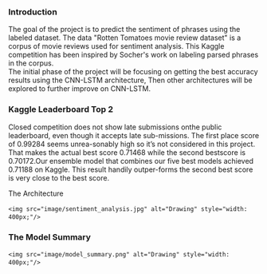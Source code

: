 ### Introduction

The goal of the project is to predict the sentiment of phrases using the labeled dataset. The data "Rotten Tomatoes movie review dataset" is a corpus of movie reviews used for sentiment analysis. This Kaggle competition has been inspired by Socher's work on labeling parsed phrases in the corpus.  
The initial phase of the project will be focusing on getting the best accuracy results using the CNN-LSTM architecture, Then other architectures will be explored to further improve on CNN-LSTM.

### Kaggle Leaderboard Top 2

Closed  competition  does  not  show  late  submissions  onthe public leaderboard,  even though it accepts late sub-missions.  The first place score of 0.99284 seems unrea-sonably high so it’s not considered in this project.  That makes the actual best score 0.71468 while the second bestscore is 0.70172.Our ensemble model that combines our five best models achieved 0.71188 on Kaggle. This result handily outper-forms the second best score is very close to the best score.

The Architecture 

    <img src="image/sentiment_analysis.jpg" alt="Drawing" style="width: 400px;"/>
    
### The Model Summary

    <img src="image/model_summary.png" alt="Drawing" style="width: 400px;"/>
